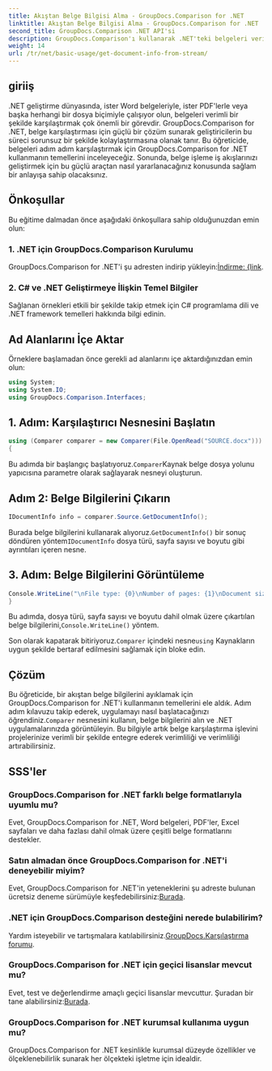 ```yaml
---
title: Akıştan Belge Bilgisi Alma - GroupDocs.Comparison for .NET
linktitle: Akıştan Belge Bilgisi Alma - GroupDocs.Comparison for .NET
second_title: GroupDocs.Comparison .NET API'si
description: GroupDocs.Comparison'ı kullanarak .NET'teki belgeleri verimli bir şekilde nasıl karşılaştıracağınızı öğrenin ve belge işleme iş akışlarınızı sorunsuz bir şekilde geliştirin.
weight: 14
url: /tr/net/basic-usage/get-document-info-from-stream/
---
```

## giriiş
.NET geliştirme dünyasında, ister Word belgeleriyle, ister PDF'lerle veya başka herhangi bir dosya biçimiyle çalışıyor olun, belgeleri verimli bir şekilde karşılaştırmak çok önemli bir görevdir. GroupDocs.Comparison for .NET, belge karşılaştırması için güçlü bir çözüm sunarak geliştiricilerin bu süreci sorunsuz bir şekilde kolaylaştırmasına olanak tanır. Bu öğreticide, belgeleri adım adım karşılaştırmak için GroupDocs.Comparison for .NET kullanmanın temellerini inceleyeceğiz. Sonunda, belge işleme iş akışlarınızı geliştirmek için bu güçlü araçtan nasıl yararlanacağınız konusunda sağlam bir anlayışa sahip olacaksınız.
## Önkoşullar
Bu eğitime dalmadan önce aşağıdaki önkoşullara sahip olduğunuzdan emin olun:
### 1. .NET için GroupDocs.Comparison Kurulumu
 GroupDocs.Comparison for .NET'i şu adresten indirip yükleyin:[İndirme: {link](https://releases.groupdocs.com/comparison/net/).
### 2. C# ve .NET Geliştirmeye İlişkin Temel Bilgiler
Sağlanan örnekleri etkili bir şekilde takip etmek için C# programlama dili ve .NET framework temelleri hakkında bilgi edinin.

## Ad Alanlarını İçe Aktar
Örneklere başlamadan önce gerekli ad alanlarını içe aktardığınızdan emin olun:
```csharp
using System;
using System.IO;
using GroupDocs.Comparison.Interfaces;
```

## 1. Adım: Karşılaştırıcı Nesnesini Başlatın
```csharp
using (Comparer comparer = new Comparer(File.OpenRead("SOURCE.docx")))
{
```
 Bu adımda bir başlangıç başlatıyoruz.`Comparer`Kaynak belge dosya yolunu yapıcısına parametre olarak sağlayarak nesneyi oluşturun.
## Adım 2: Belge Bilgilerini Çıkarın
```csharp
IDocumentInfo info = comparer.Source.GetDocumentInfo();
```
 Burada belge bilgilerini kullanarak alıyoruz.`GetDocumentInfo()` bir sonuç döndüren yöntem`IDocumentInfo` dosya türü, sayfa sayısı ve boyutu gibi ayrıntıları içeren nesne.
## 3. Adım: Belge Bilgilerini Görüntüleme
```csharp
Console.WriteLine("\nFile type: {0}\nNumber of pages: {1}\nDocument size: {2} bytes", info.FileType, info.PageCount, info.Size);
}
```
 Bu adımda, dosya türü, sayfa sayısı ve boyutu dahil olmak üzere çıkartılan belge bilgilerini,`Console.WriteLine()` yöntem.

 Son olarak kapatarak bitiriyoruz.`Comparer` içindeki nesne`using` Kaynakların uygun şekilde bertaraf edilmesini sağlamak için bloke edin.

## Çözüm
 Bu öğreticide, bir akıştan belge bilgilerini ayıklamak için GroupDocs.Comparison for .NET'i kullanmanın temellerini ele aldık. Adım adım kılavuzu takip ederek, uygulamayı nasıl başlatacağınızı öğrendiniz.`Comparer` nesnesini kullanın, belge bilgilerini alın ve .NET uygulamalarınızda görüntüleyin. Bu bilgiyle artık belge karşılaştırma işlevini projelerinize verimli bir şekilde entegre ederek verimliliği ve verimliliği artırabilirsiniz.
## SSS'ler
### GroupDocs.Comparison for .NET farklı belge formatlarıyla uyumlu mu?
Evet, GroupDocs.Comparison for .NET, Word belgeleri, PDF'ler, Excel sayfaları ve daha fazlası dahil olmak üzere çeşitli belge formatlarını destekler.
### Satın almadan önce GroupDocs.Comparison for .NET'i deneyebilir miyim?
 Evet, GroupDocs.Comparison for .NET'in yeteneklerini şu adreste bulunan ücretsiz deneme sürümüyle keşfedebilirsiniz:[Burada](https://releases.groupdocs.com/).
### .NET için GroupDocs.Comparison desteğini nerede bulabilirim?
 Yardım isteyebilir ve tartışmalara katılabilirsiniz.[GroupDocs.Karşılaştırma forumu](https://forum.groupdocs.com/c/comparison/12).
### GroupDocs.Comparison for .NET için geçici lisanslar mevcut mu?
 Evet, test ve değerlendirme amaçlı geçici lisanslar mevcuttur. Şuradan bir tane alabilirsiniz:[Burada](https://purchase.groupdocs.com/temporary-license/).
### GroupDocs.Comparison for .NET kurumsal kullanıma uygun mu?
GroupDocs.Comparison for .NET kesinlikle kurumsal düzeyde özellikler ve ölçeklenebilirlik sunarak her ölçekteki işletme için idealdir.